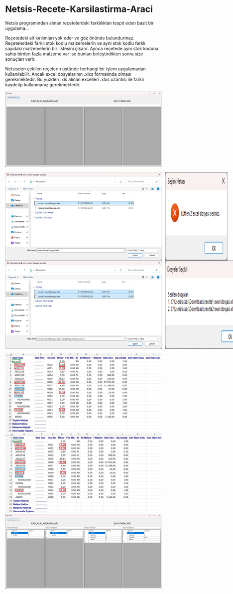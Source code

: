 # Netsis-Recete-Karsilastirma-Araci
Netsis programından alınan reçetelerdeki farklılıkları tespit eden basit bir uygulama...

Reçetedeki alt kırılımları yok eder ve göz önünde bulundurmaz. Reçetelerdeki farklı stok kodlu malzemelerin ve 
ayni stok kodlu farklı sayıdaki malzemelerin bir listesini çıkarır. Ayrıca reçetede aynı stok koduna sahip birden 
fazla malzeme var ise bunları birleştirdikten sonra size sonuçları verir.

Netsisden çekilen reçelerin üstünde herhangi bir işlem uygulamadan kullanılabilir. Ancak excel
dosyalarının .xlxs formatında olması gerekmektedir. Bu yüzden .xls alınan excelleri .xlxs uzantısı ile farklı
kaydetip kullanmanız gerekmektedir.

![](pics/appPic1.png)

<div style="display: flex; gap: 10px;">
    <img src="pics/appPic3.png" alt="Görsel 1" width="625"/>
    <img src="pics/appPic4.png" alt="Görsel 2" width="200"/>
</div>

<div style="display: flex; gap: 10px;">
    <img src="pics/appPic5.png" alt="Görsel 1" width="575"/>
    <img src="pics/appPic6.png" alt="Görsel 2" width="250"/>
</div>

![](pics/recete1pic.png)
![](pics/recete2pic.png)
![](pics/appPic7.png)